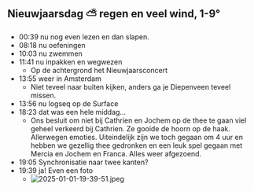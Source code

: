 ## Nieuwjaarsdag ⛅ regen en veel wind, 1-9°
- 00:39 nu nog even lezen en dan slapen.
- 08:18 nu oefeningen
- 10:03 nu zwemmen
- 11:41 nu inpakken en wegwezen
	- Op de achtergrond het Nieuwjaarsconcert
- 13:55 weer in Amsterdam
	- Niet teveel naar buiten kijken, anders ga je Diepenveen teveel missen.
- 13:56 nu logseq op de Surface
- 18:23 dat was een hele middag...
	- Ons besluit om niet bij Cathrien en Jochem op de thee te gaan viel geheel verkeerd bij Cathrien. Ze gooide de hoorn op de haak. Allerwegen emoties. Uiteindelijk zijn we toch gegaan om 4 uur en hebben we gezellig thee gedronken en een leuk spel gegaan met Mercia en Jochem en Franca. Alles weer afgezoend.
- 19:05 Synchronisatie naar twee kanten?
- 19:39 ja! Even een foto
	- ![2025-01-01-19-39-51.jpeg](../assets/2025-01-01-19-39-51.jpeg)